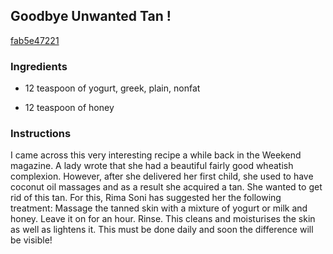## Goodbye Unwanted Tan !

[fab5e47221](http://www.food.com/recipe/goodbye-unwanted-tan-51302)

### Ingredients

 - 12 teaspoon of yogurt, greek, plain, nonfat

 - 12 teaspoon of honey

### Instructions

I came across this very interesting recipe a while back in the Weekend magazine. A lady wrote that she had a beautiful fairly good wheatish complexion. However, after she delivered her first child, she used to have coconut oil massages and as a result she acquired a tan. She wanted to get rid of this tan. For this, Rima Soni has suggested her the following treatment: Massage the tanned skin with a mixture of yogurt or milk and honey. Leave it on for an hour. Rinse. This cleans and moisturises the skin as well as lightens it. This must be done daily and soon the difference will be visible!